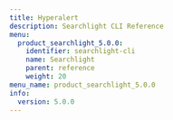 ```yaml
---
title: Hyperalert
description: Searchlight CLI Reference
menu:
  product_searchlight_5.0.0:
    identifier: searchlight-cli
    name: Searchlight
    parent: reference
    weight: 20
menu_name: product_searchlight_5.0.0
info:
  version: 5.0.0
---
```



